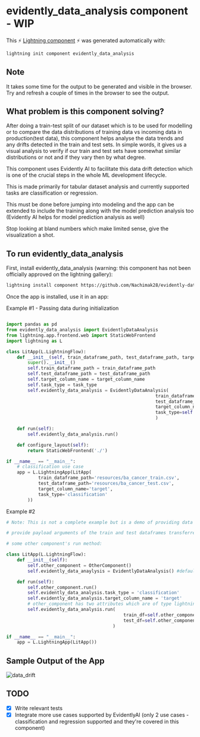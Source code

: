 # evidently_data_analysis component - WIP

This ⚡ [Lightning component](lightning.ai) ⚡ was generated automatically with:

```bash
lightning init component evidently_data_analysis
```

## Note
It takes some time for the output to be generated and visible in the browser. Try and refresh a couple of times in the browser to see the output.

## What problem is this component solving?
After doing a train-test split of our dataset which is to be used for modelling or to compare the data distributions of training data vs incoming data in production(test data), this component helps analyse the data trends and any drifts detected in the train and test sets. In simple words, it gives us a visual analysis to verify if our train and test sets have somewhat similar distributions or not and if they vary then by what degree.

This component uses Evidently AI to facilitate this data drift detection which is one of the crucial steps in the whole ML development lifecycle.

This is made primarily for tabular dataset analysis and currently supported tasks are classification or regression.

This must be done before jumping into modeling and the app can be extended to include the training along with the model prediction analysis too (Evidently AI helps for model prediction analysis as well)

Stop looking at bland numbers which make limited sense, give the visualization a shot.

## To run evidently_data_analysis

First, install evidently_data_analysis (warning: this component has not been officially approved on the lightning gallery):

```bash
lightning install component https://github.com/Nachimak28/evidently-data-analysis
```

Once the app is installed, use it in an app:

Example #1 - Passing data during initialization

```python

import pandas as pd
from evidently_data_analysis import EvidentlyDataAnalysis
from lightning.app.frontend.web import StaticWebFrontend
import lightning as L

class LitApp(L.LightningFlow):
    def __init__(self, train_dataframe_path, test_dataframe_path, target_column_name, task_type) -> None:
        super().__init__()
        self.train_dataframe_path = train_dataframe_path
        self.test_dataframe_path = test_dataframe_path
        self.target_column_name = target_column_name
        self.task_type = task_type
        self.evidently_data_analysis = EvidentlyDataAnalysis(
                                                        train_dataframe_path=self.train_dataframe_path,
                                                        test_dataframe_path=self.test_dataframe_path,
                                                        target_column_name=self.target_column_name,
                                                        task_type=self.task_type
                                                        )

    def run(self):
        self.evidently_data_analysis.run()

    def configure_layout(self):
        return StaticWebFrontend('./')

if __name__ == "__main__":
    # classification use case
    app = L.LightningApp(LitApp(
            train_dataframe_path='resources/ba_cancer_train.csv',
            test_dataframe_path='resources/ba_cancer_test.csv',
            target_column_name='target',
            task_type='classification'
        ))

```

Example #2
```python
# Note: This is not a complete example but is a demo of providing data to the component during the execution of the run method of some other component instead of providing data during the initialization

# provide payload arguments of the train and test dataframes transferred from another component

# some other component's run method:

class LitApp(L.LightningFlow):
    def __init__(self):
        self.other_component = OtherComponent()
        self.evidently_data_anaylysis = EvidentlyDataAnalysis() #default initialization

    def run(self):
        self.other_component.run()
        self.evidently_data_analysis.task_type = 'classification'
        self.evidently_data_analysis.target_column_name = 'target'
        # other_component has two attributes which are of type lightning.app.storage.payload.Payload
        self.evidently_data_analysis.run(
                                            train_df=self.other_component.train_df, 
                                            test_df=self.other_component.test_df
                                        )

if __name__ == "__main__":
    app = L.LightningApp(LitApp())

```

## Sample Output of the App

![data_drift](https://user-images.githubusercontent.com/23210132/181892630-7a6afe2f-9ed1-43f3-9425-84c45fb8f665.PNG)

## TODO

- [x] Write relevant tests
- [x] Integrate more use cases supported by EvidentlyAI (only 2 use cases - classification and regression supported and they're covered in this component)
